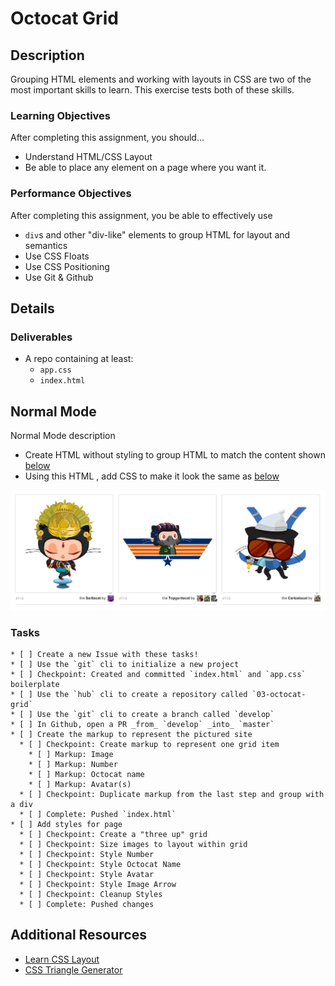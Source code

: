 # Octocat Grid

## Description

Grouping HTML elements and working with layouts in CSS are two of the most important skills to learn.
This exercise tests both of these skills.

### Learning Objectives

After completing this assignment, you should…

* Understand HTML/CSS Layout
* Be able to place any element on a page where you want it.


### Performance Objectives

After completing this assignment, you be able to effectively use

* `div`s and other "div-like" elements to group HTML for layout and semantics
* Use CSS Floats
* Use CSS Positioning
* Use Git & Github

## Details

### Deliverables

* A repo containing at least:
  * `app.css`
  * `index.html`

## Normal Mode
Normal Mode description

* Create HTML without styling to group HTML to match the content shown [below](./octodex.png)
* Using this HTML , add CSS to make it look the same as [below](./octodex.png)

![](octodex.png)

### Tasks

```
* [ ] Create a new Issue with these tasks!
* [ ] Use the `git` cli to initialize a new project
* [ ] Checkpoint: Created and committed `index.html` and `app.css` boilerplate
* [ ] Use the `hub` cli to create a repository called `03-octocat-grid`
* [ ] Use the `git` cli to create a branch called `develop`
* [ ] In Github, open a PR _from_ `develop` _into_ `master`
* [ ] Create the markup to represent the pictured site
  * [ ] Checkpoint: Create markup to represent one grid item
    * [ ] Markup: Image
    * [ ] Markup: Number
    * [ ] Markup: Octocat name
    * [ ] Markup: Avatar(s)
  * [ ] Checkpoint: Duplicate markup from the last step and group with a div
  * [ ] Complete: Pushed `index.html`
* [ ] Add styles for page
  * [ ] Checkpoint: Create a "three up" grid
  * [ ] Checkpoint: Size images to layout within grid
  * [ ] Checkpoint: Style Number
  * [ ] Checkpoint: Style Octocat Name
  * [ ] Checkpoint: Style Avatar
  * [ ] Checkpoint: Style Image Arrow
  * [ ] Checkpoint: Cleanup Styles
  * [ ] Complete: Pushed changes
```

## Additional Resources

- [Learn CSS Layout](http://learnlayout.com/)
- [CSS Triangle Generator](http://apps.eky.hk/css-triangle-generator/)
